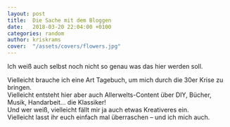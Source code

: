 ```yaml
---
layout: post
title:  Die Sache mit dem Bloggen
date:   2018-03-20 22:04:00 +0100
categories: random
author: kriskrams
cover:  "/assets/covers/flowers.jpg"
---
```


Ich weiß auch selbst noch nicht so genau was das hier werden soll.

Vielleicht brauche ich eine Art Tagebuch, um mich durch die 30er Krise zu bringen. <br>
Vielleicht entsteht hier aber auch Allerwelts-Content über DIY, Bücher, Musik, Handarbeit… die Klassiker!<br>
Und wer weiß, vielleicht fällt mir ja auch etwas Kreativeres ein.<br>
Vielleicht lasst ihr euch einfach mal überraschen – und ich mich auch.

